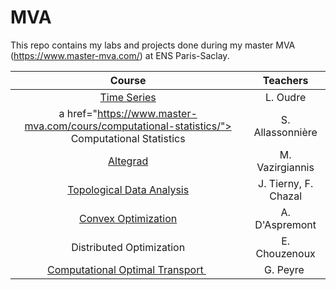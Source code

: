 # MVA

This repo contains my labs and projects done during my master MVA (https://www.master-mva.com/) at ENS Paris-Saclay.

| Course | Teachers |
|:------:|:-------:|
|<a href="http://www.laurentoudre.fr/ast.html"> Time Series </a>| L. Oudre |
|a href="https://www.master-mva.com/cours/computational-statistics/"> Computational Statistics </a> | S. Allassonnière |
|<a href="https://www.master-mva.com/cours/cat-advanced-learning-for-text-and-graph-data-altegrad/"> Altegrad </a> | M. Vazirgiannis|
|<a href="https://julien-tierny.github.io/topologicalDataAnalysisClass.html"> Topological Data Analysis </a> |J. Tierny, F. Chazal |
|<a href="https://www.di.ens.fr/~aspremon/OptConvexeM2.html">Convex Optimization</a> | A. D'Aspremont |
|Distributed Optimization | E. Chouzenoux |
|<a href="http://www.gpeyre.com/teaching/"> Computational Optimal Transport </a> | G. Peyre |

